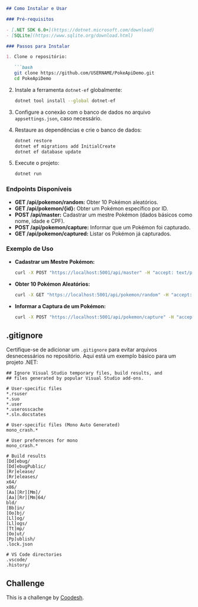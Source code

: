```markdown
## Como Instalar e Usar

### Pré-requisitos

- [.NET SDK 6.0+](https://dotnet.microsoft.com/download)
- [SQLite](https://www.sqlite.org/download.html)

### Passos para Instalar

1. Clone o repositório:

   ```bash
   git clone https://github.com/USERNAME/PokeApiDemo.git
   cd PokeApiDemo
   ```

2. Instale a ferramenta `dotnet-ef` globalmente:

   ```bash
   dotnet tool install --global dotnet-ef
   ```

3. Configure a conexão com o banco de dados no arquivo `appsettings.json`, caso necessário.

4. Restaure as dependências e crie o banco de dados:

   ```bash
   dotnet restore
   dotnet ef migrations add InitialCreate
   dotnet ef database update
   ```

5. Execute o projeto:

   ```bash
   dotnet run
   ```

### Endpoints Disponíveis

- **GET /api/pokemon/random:** Obter 10 Pokémon aleatórios.
- **GET /api/pokemon/{id}:** Obter um Pokémon específico por ID.
- **POST /api/master:** Cadastrar um mestre Pokémon (dados básicos como nome, idade e CPF).
- **POST /api/pokemon/capture:** Informar que um Pokémon foi capturado.
- **GET /api/pokemon/captured:** Listar os Pokémon já capturados.

### Exemplo de Uso

- **Cadastrar um Mestre Pokémon:**

  ```bash
  curl -X POST "https://localhost:5001/api/master" -H "accept: text/plain" -H "Content-Type: application/json" -d "{\"name\":\"Ash Ketchum\",\"age\":10,\"cpf\":\"123.456.789-00\"}"
  ```

- **Obter 10 Pokémon Aleatórios:**

  ```bash
  curl -X GET "https://localhost:5001/api/pokemon/random" -H "accept: text/plain"
  ```

- **Informar a Captura de um Pokémon:**

  ```bash
  curl -X POST "https://localhost:5001/api/pokemon/capture" -H "accept: text/plain" -H "Content-Type: application/json" -d "{\"id\":1,\"name\":\"Pikachu\",\"masterName\":\"Ash Ketchum\"}"
  ```

## .gitignore

Certifique-se de adicionar um `.gitignore` para evitar arquivos desnecessários no repositório. Aqui está um exemplo básico para um projeto .NET:

```plaintext
## Ignore Visual Studio temporary files, build results, and
## files generated by popular Visual Studio add-ons.

# User-specific files
*.rsuser
*.suo
*.user
*.userosscache
*.sln.docstates

# User-specific files (Mono Auto Generated)
mono_crash.*

# User preferences for mono
mono_crash.*

# Build results
[Dd]ebug/
[Dd]ebugPublic/
[Rr]elease/
[Rr]eleases/
x64/
x86/
[Aa][Rr][Mm]/
[Aa][Rr][Mm]64/
bld/
[Bb]in/
[Oo]bj/
[Ll]og/
[Ll]ogs/
[Tt]mp/
[Oo]ut/
[Pp]ublish/
.lock.json

# VS Code directories
.vscode/
.history/
```

## Challenge

This is a challenge by [Coodesh](https://coodesh.com/).
```